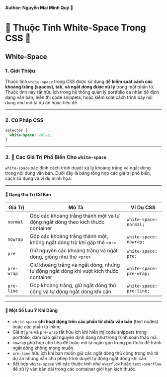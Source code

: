 **Author: Nguyễn Mai Minh Quý 🎨**

# 🌟 Thuộc Tính White-Space Trong CSS 🌟

## White-Space

### 1. **Giới Thiệu**
Thuộc tính `white-space` trong CSS được sử dụng để **kiểm soát cách các khoảng trắng (spaces), tab, và ngắt dòng được xử lý** trong một phần tử. Thuộc tính này rất hữu ích trong hệ thống quản lý portfolio cá nhân để định dạng văn bản, hiển thị code snippets, hoặc kiểm soát cách trình bày nội dung như mô tả dự án hoặc tiêu đề.

---

### 2. **Cú Pháp CSS**

```css
selector {
  white-space: value;
}
```

---

### 3. 🎯 Các Giá Trị Phổ Biến Cho `white-space`

`white-space` xác định cách trình duyệt xử lý khoảng trắng và ngắt dòng trong nội dung văn bản. Dưới đây là bảng tổng hợp các giá trị phổ biến, cách sử dụng và ví dụ minh họa:

---

#### 🔹 Dạng Giá Trị Cơ Bản

| Giá Trị         | Mô Tả                                                                 | Ví Dụ CSS                           |
|------------------|-----------------------------------------------------------------------|-------------------------------------|
| `normal`         | Gộp các khoảng trắng thành một và tự động ngắt dòng theo kích thước container | `white-space: normal;`             |
| `nowrap`         | Gộp các khoảng trắng thành một, không ngắt dòng trừ khi gặp thẻ `<br>` | `white-space: nowrap;`             |
| `pre`            | Giữ nguyên các khoảng trắng và ngắt dòng, giống như thẻ `<pre>`       | `white-space: pre;`                |
| `pre-wrap`       | Giữ khoảng trắng và ngắt dòng, nhưng tự động ngắt dòng khi vượt kích thước container | `white-space: pre-wrap;`           |
| `pre-line`       | Gộp khoảng trắng, giữ ngắt dòng thủ công và tự động ngắt dòng khi cần | `white-space: pre-line;`           |

---

#### 🔹 Một Số Lưu Ý Khi Dùng

- `white-space` **chỉ hoạt động trên các phần tử chứa văn bản** (text nodes) hoặc các phần tử inline.
- Giá trị `pre` và `pre-wrap` rất hữu ích khi hiển thị code snippets trong portfolio, đảm bảo giữ nguyên định dạng như trong trình soạn thảo mã.
- `nowrap` phù hợp cho tiêu đề hoặc mô tả ngắn gọn trong portfolio để tránh ngắt dòng không mong muốn.
- `pre-line` hữu ích khi bạn muốn giữ các ngắt dòng thủ công trong mô tả dự án nhưng vẫn cho phép trình duyệt tự động ngắt dòng khi cần.
- Kết hợp `white-space` với các thuộc tính như `overflow` hoặc `text-overflow` để xử lý văn bản dài trong các container giới hạn kích thước.